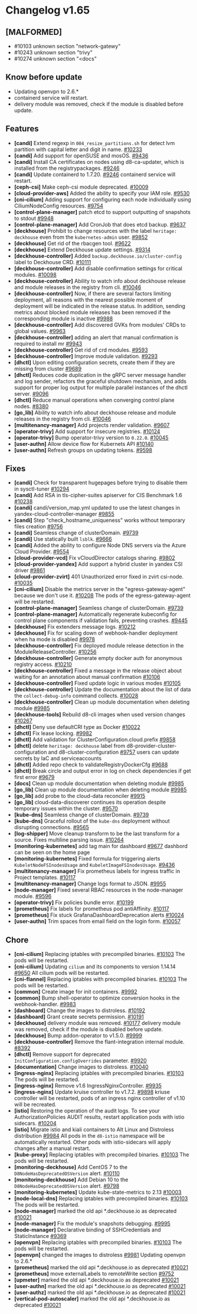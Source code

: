 # Changelog v1.65

## [MALFORMED]


 - #10103 unknown section "network-gatewy"
 - #10243 unknown section "trivy"
 - #10274 unknown section "<docs"

## Know before update


 - Updating openvpn to 2.6.*
 - containerd service will restart.
 - delivery module was removed, check if the module is disabled before update.

## Features


 - **[candi]** Extend regexp in `004_resize_partitions.sh` for detect lvm partition with capital letter and digit in name. [#10233](https://github.com/deckhouse/deckhouse/pull/10233)
 - **[candi]** Add support for openSUSE and mosOS. [#9436](https://github.com/deckhouse/deckhouse/pull/9436)
 - **[candi]** Install CA certificates on nodes using d8-ca-updater, which is installed from the registrypackages. [#9246](https://github.com/deckhouse/deckhouse/pull/9246)
 - **[candi]** Update containerd to 1.7.20. [#9246](https://github.com/deckhouse/deckhouse/pull/9246)
    containerd service will restart.
 - **[ceph-csi]** Make ceph-csi module deprecated. [#10009](https://github.com/deckhouse/deckhouse/pull/10009)
 - **[cloud-provider-aws]** Added the ability to specify your IAM role. [#9530](https://github.com/deckhouse/deckhouse/pull/9530)
 - **[cni-cilium]** Adding support for configuring each node individually using CiliumNodeConfig resources. [#9754](https://github.com/deckhouse/deckhouse/pull/9754)
 - **[control-plane-manager]** patch etcd to support outputting of snapshots to stdout [#9948](https://github.com/deckhouse/deckhouse/pull/9948)
 - **[control-plane-manager]** Add CronJob that does etcd backup. [#9637](https://github.com/deckhouse/deckhouse/pull/9637)
 - **[deckhouse]** Prohibit to change resources with the label `heritage: deckhouse` even from the `kubernetes-admin` user. [#9852](https://github.com/deckhouse/deckhouse/pull/9852)
 - **[deckhouse]** Get rid of the rbacgen tool. [#9622](https://github.com/deckhouse/deckhouse/pull/9622)
 - **[deckhouse]** Extend Deckhouse update settings. [#9314](https://github.com/deckhouse/deckhouse/pull/9314)
 - **[deckhouse-controller]** Added `backup.deckhouse.io/cluster-config` label to Deckhouse CRD. [#10111](https://github.com/deckhouse/deckhouse/pull/10111)
 - **[deckhouse-controller]** Add disable confirmation settings for critical modules. [#10098](https://github.com/deckhouse/deckhouse/pull/10098)
 - **[deckhouse-controller]** Ability to watch info about deckhouse release and module releases in the registry from cli. [#10046](https://github.com/deckhouse/deckhouse/pull/10046)
 - **[deckhouse-controller]** Now, if there are several factors limiting deployment, all reasons with the nearest possible moment of deployment will be indicated in the release status. In addition, sending metrics about blocked module releases has been removed if the corresponding module is inactive [#9988](https://github.com/deckhouse/deckhouse/pull/9988)
 - **[deckhouse-controller]** Add discovered GVKs from modules' CRDs to global values. [#9963](https://github.com/deckhouse/deckhouse/pull/9963)
 - **[deckhouse-controller]** adding an alert that manual confirmation is required to install mr [#9943](https://github.com/deckhouse/deckhouse/pull/9943)
 - **[deckhouse-controller]** Get rid of crd modules. [#9593](https://github.com/deckhouse/deckhouse/pull/9593)
 - **[deckhouse-controller]** Improve module validation. [#9293](https://github.com/deckhouse/deckhouse/pull/9293)
 - **[dhctl]** Upon editing configuration secrets, create them if they are missing from cluster [#9689](https://github.com/deckhouse/deckhouse/pull/9689)
 - **[dhctl]** Reduces code duplication in the gRPC server message handler and log sender, refactors the graceful shutdown mechanism, and adds support for proper log output for multiple parallel instances of the dhctl server. [#9096](https://github.com/deckhouse/deckhouse/pull/9096)
 - **[dhctl]** Reduce manual operations when converging control plane nodes. [#8380](https://github.com/deckhouse/deckhouse/pull/8380)
 - **[go_lib]** Ability to watch info about deckhouse release and module releases in the registry from cli. [#10046](https://github.com/deckhouse/deckhouse/pull/10046)
 - **[multitenancy-manager]** Add projects render validation. [#9607](https://github.com/deckhouse/deckhouse/pull/9607)
 - **[operator-trivy]** Add support for insecure registries. [#10124](https://github.com/deckhouse/deckhouse/pull/10124)
 - **[operator-trivy]** Bump operator-trivy version to `0.22.0`. [#10045](https://github.com/deckhouse/deckhouse/pull/10045)
 - **[user-authn]** Allow device flow for Kubernets API [#10140](https://github.com/deckhouse/deckhouse/pull/10140)
 - **[user-authn]** Refresh groups on updating tokens. [#9598](https://github.com/deckhouse/deckhouse/pull/9598)

## Fixes


 - **[candi]** Check for transparent hugepages before trying to disable them in sysctl-tuner [#10294](https://github.com/deckhouse/deckhouse/pull/10294)
 - **[candi]** Add RSA in tls-cipher-suites apiserver for CIS Benchmark 1.6 [#10238](https://github.com/deckhouse/deckhouse/pull/10238)
 - **[candi]** candi/version_map.yml updated to use the latest changes in yandex-cloud-controller-manager [#9855](https://github.com/deckhouse/deckhouse/pull/9855)
 - **[candi]** Step "check_hostname_uniqueness" works without temporary files creation [#9756](https://github.com/deckhouse/deckhouse/pull/9756)
 - **[candi]** Seamless change of clusterDomain. [#9739](https://github.com/deckhouse/deckhouse/pull/9739)
 - **[candi]** Use statically built `lsblk`. [#9666](https://github.com/deckhouse/deckhouse/pull/9666)
 - **[candi]** Added the ability to configure Node DNS servers via the Azure Cloud Provider. [#9554](https://github.com/deckhouse/deckhouse/pull/9554)
 - **[cloud-provider-vcd]** Fix vCloudDirector catalogs sharing. [#9802](https://github.com/deckhouse/deckhouse/pull/9802)
 - **[cloud-provider-yandex]** Add support a hybrid cluster in yandex CSI driver [#9861](https://github.com/deckhouse/deckhouse/pull/9861)
 - **[cloud-provider-zvirt]** 401 Unauthorized error fixed in zvirt csi-node. [#10035](https://github.com/deckhouse/deckhouse/pull/10035)
 - **[cni-cilium]** Disable the metrics server in the "egress-gateway-agent" because we don't use it. [#10208](https://github.com/deckhouse/deckhouse/pull/10208)
    The pods of the egress-gateway-agent will be restarted.
 - **[control-plane-manager]** Seamless change of clusterDomain. [#9739](https://github.com/deckhouse/deckhouse/pull/9739)
 - **[control-plane-manager]** Automatically regenerate kubeconfig for control plane components if validation fails, preventing crashes. [#9445](https://github.com/deckhouse/deckhouse/pull/9445)
 - **[deckhouse]** Fix extenders message logs. [#10212](https://github.com/deckhouse/deckhouse/pull/10212)
 - **[deckhouse]** Fix for scaling down of webhook-handler deployment when ha mode is disabled [#9978](https://github.com/deckhouse/deckhouse/pull/9978)
 - **[deckhouse-controller]** Fix deployed module release detection in the ModuleReleaseController. [#10256](https://github.com/deckhouse/deckhouse/pull/10256)
 - **[deckhouse-controller]** Generate empty docker auth for anonymous registry access. [#10210](https://github.com/deckhouse/deckhouse/pull/10210)
 - **[deckhouse-controller]** Fixed a message in the release object about waiting for an annotation about manual confirmation [#10106](https://github.com/deckhouse/deckhouse/pull/10106)
 - **[deckhouse-controller]** Fixed update logic in various modes [#10105](https://github.com/deckhouse/deckhouse/pull/10105)
 - **[deckhouse-controller]** Update the documentation about the list of data the `collect-debug-info` command collects. [#10028](https://github.com/deckhouse/deckhouse/pull/10028)
 - **[deckhouse-controller]** Clean up module documentation when deleting module [#9985](https://github.com/deckhouse/deckhouse/pull/9985)
 - **[deckhouse-tools]** Rebuild d8-cli images when used version changes [#10267](https://github.com/deckhouse/deckhouse/pull/10267)
 - **[dhctl]** Deny use defaultCRI type as Docker [#10022](https://github.com/deckhouse/deckhouse/pull/10022)
 - **[dhctl]** Fix lease locking. [#9982](https://github.com/deckhouse/deckhouse/pull/9982)
 - **[dhctl]** Add validation for ClusterConfiguration.cloud.prefix [#9858](https://github.com/deckhouse/deckhouse/pull/9858)
 - **[dhctl]** delete `heritage: deckhouse` label from d8-provider-cluster-configuration and d8-cluster-configuration [#9757](https://github.com/deckhouse/deckhouse/pull/9757)
    users can update secrets by IaC and serviceaccounts
 - **[dhctl]** Added repo check to validateRegistryDockerCfg [#9688](https://github.com/deckhouse/deckhouse/pull/9688)
 - **[dhctl]** Break circle and output error in log on check dependencies if get first error [#9679](https://github.com/deckhouse/deckhouse/pull/9679)
 - **[docs]** Clean up module documentation when deleting module [#9985](https://github.com/deckhouse/deckhouse/pull/9985)
 - **[go_lib]** Clean up module documentation when deleting module [#9985](https://github.com/deckhouse/deckhouse/pull/9985)
 - **[go_lib]** add probe to the cloud-data reconciler [#9915](https://github.com/deckhouse/deckhouse/pull/9915)
 - **[go_lib]** cloud-data-discoverer continues its operation despite temporary issues within the cluster. [#9570](https://github.com/deckhouse/deckhouse/pull/9570)
 - **[kube-dns]** Seamless change of clusterDomain. [#9739](https://github.com/deckhouse/deckhouse/pull/9739)
 - **[kube-dns]** Graceful rollout of the `kube-dns` deployment without disrupting connections. [#9565](https://github.com/deckhouse/deckhouse/pull/9565)
 - **[log-shipper]** Move cleanup transform to be the last transform for a source. Fixes multiline parsing issue. [#10264](https://github.com/deckhouse/deckhouse/pull/10264)
 - **[monitoring-kubernetes]** add tag main for dashboard [#9677](https://github.com/deckhouse/deckhouse/pull/9677)
    dashbord can be seen on the home page
 - **[monitoring-kubernetes]** Fixed formula for triggering alerts `KubeletNodeFSInodesUsage` and `KubeletImageFSInodesUsage`. [#9436](https://github.com/deckhouse/deckhouse/pull/9436)
 - **[multitenancy-manager]** Fix prometheus labels for ingress traffic in Project templates. [#10117](https://github.com/deckhouse/deckhouse/pull/10117)
 - **[multitenancy-manager]** Change logs format to JSON. [#9955](https://github.com/deckhouse/deckhouse/pull/9955)
 - **[node-manager]** Fixed several RBAC resources in the node-manager module. [#9596](https://github.com/deckhouse/deckhouse/pull/9596)
 - **[operator-trivy]** Fix policies bundle error. [#10199](https://github.com/deckhouse/deckhouse/pull/10199)
 - **[prometheus]** Fix labels for prometheus pod antiAffinity. [#10117](https://github.com/deckhouse/deckhouse/pull/10117)
 - **[prometheus]** Fix stuck GrafanaDashboardDeprecation alerts [#10024](https://github.com/deckhouse/deckhouse/pull/10024)
 - **[user-authn]** Trim spaces from email field on the login form. [#10057](https://github.com/deckhouse/deckhouse/pull/10057)

## Chore


 - **[cni-cilium]** Replacing iptables with precompiled binaries. [#10103](https://github.com/deckhouse/deckhouse/pull/10103)
    The pods will be restarted.
 - **[cni-cilium]** Updating `cilium` and its components to version 1.14.14 [#9650](https://github.com/deckhouse/deckhouse/pull/9650)
    All cilium pods will be restarted.
 - **[cni-flannel]** Replacing iptables with precompiled binaries. [#10103](https://github.com/deckhouse/deckhouse/pull/10103)
    The pods will be restarted.
 - **[common]** Create image for init containers. [#9992](https://github.com/deckhouse/deckhouse/pull/9992)
 - **[common]** Bump shell-operator to optimize conversion hooks in the webhook-handler. [#9983](https://github.com/deckhouse/deckhouse/pull/9983)
 - **[dashboard]** Change the images to distroless. [#10192](https://github.com/deckhouse/deckhouse/pull/10192)
 - **[dashboard]** Grant create secrets permission. [#10191](https://github.com/deckhouse/deckhouse/pull/10191)
 - **[deckhouse]** delivery module was removed. [#10177](https://github.com/deckhouse/deckhouse/pull/10177)
    delivery module was removed, check if the module is disabled before update.
 - **[deckhouse]** Bump addon-operator to v1.5.0. [#9999](https://github.com/deckhouse/deckhouse/pull/9999)
 - **[deckhouse-controller]** Remove the flant-integration internal module. [#8392](https://github.com/deckhouse/deckhouse/pull/8392)
 - **[dhctl]** Remove support for deprecated `InitConfiguration.configOverrides` parameter. [#9920](https://github.com/deckhouse/deckhouse/pull/9920)
 - **[documentation]** Change images to distroless. [#10040](https://github.com/deckhouse/deckhouse/pull/10040)
 - **[ingress-nginx]** Replacing iptables with precompiled binaries. [#10103](https://github.com/deckhouse/deckhouse/pull/10103)
    The pods will be restarted.
 - **[ingress-nginx]** Remove v1.6 IngressNginxController. [#9935](https://github.com/deckhouse/deckhouse/pull/9935)
 - **[ingress-nginx]** Update kruise controller to v1.7.2. [#9898](https://github.com/deckhouse/deckhouse/pull/9898)
    kriuse controller will be restarted, pods of an ingress nginx controller of v1.10 will be recreated.
 - **[istio]** Restoring the operation of the audit logs. To see your AuthorizationPolicies AUDIT results, restart application pods with istio sidecars. [#10204](https://github.com/deckhouse/deckhouse/pull/10204)
 - **[istio]** Migrate istio and kiali containers to Alt Linux and Distroless distribution [#9984](https://github.com/deckhouse/deckhouse/pull/9984)
    All pods in the `d8-istio` namespace will be automatically restarted. Other pods with istio-sidecars will apply changes after a manual restart.
 - **[kube-proxy]** Replacing iptables with precompiled binaries. [#10103](https://github.com/deckhouse/deckhouse/pull/10103)
    The pods will be restarted.
 - **[monitoring-deckhouse]** Add CentOS 7 to the `D8NodeHasDeprecatedOSVersion` alert. [#10110](https://github.com/deckhouse/deckhouse/pull/10110)
 - **[monitoring-deckhouse]** Add Debian 10 to the `D8NodeHasDeprecatedOSVersion` alert. [#9798](https://github.com/deckhouse/deckhouse/pull/9798)
 - **[monitoring-kubernetes]** Update kube-state-metrics to 2.13 [#10003](https://github.com/deckhouse/deckhouse/pull/10003)
 - **[node-local-dns]** Replacing iptables with precompiled binaries. [#10103](https://github.com/deckhouse/deckhouse/pull/10103)
    The pods will be restarted.
 - **[node-manager]** marked the old api *.deckhouse.io as deprecated [#10021](https://github.com/deckhouse/deckhouse/pull/10021)
 - **[node-manager]** Fix the module's snapshots debugging. [#9995](https://github.com/deckhouse/deckhouse/pull/9995)
 - **[node-manager]** Declarative binding of SSHCredentials and StaticInstance [#9369](https://github.com/deckhouse/deckhouse/pull/9369)
 - **[openvpn]** Replacing iptables with precompiled binaries. [#10103](https://github.com/deckhouse/deckhouse/pull/10103)
    The pods will be restarted.
 - **[openvpn]** changed the images to distroless [#9981](https://github.com/deckhouse/deckhouse/pull/9981)
    Updating openvpn to 2.6.*
 - **[prometheus]** marked the old api *.deckhouse.io as deprecated [#10021](https://github.com/deckhouse/deckhouse/pull/10021)
 - **[prometheus]** move externalLabels to remoteWrite section [#9752](https://github.com/deckhouse/deckhouse/pull/9752)
 - **[upmeter]** marked the old api *.deckhouse.io as deprecated [#10021](https://github.com/deckhouse/deckhouse/pull/10021)
 - **[user-authn]** marked the old api *.deckhouse.io as deprecated [#10021](https://github.com/deckhouse/deckhouse/pull/10021)
 - **[user-authz]** marked the old api *.deckhouse.io as deprecated [#10021](https://github.com/deckhouse/deckhouse/pull/10021)
 - **[vertical-pod-autoscaler]** marked the old api *.deckhouse.io as deprecated [#10021](https://github.com/deckhouse/deckhouse/pull/10021)

